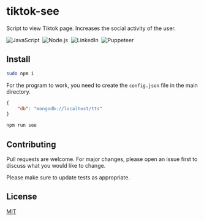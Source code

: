 # tiktok-see
Script to view Tiktok page. Increases the social activity of the user.

![JavaScript](https://img.shields.io/badge/-JavaScript-05122A?style=flat&logo=javascript)&nbsp;
![Node.js](https://img.shields.io/badge/Node.js-43853D?style=for-the-badge&logo=node.js&logoColor=white)&nbsp;
![LinkedIn](https://img.shields.io/badge/LinkedIn-0077B5?style=for-the-badge&logo=linkedin&logoColor=white)&nbsp;
![Puppeteer](https://img.shields.io/badge/Puppeteer-%5E2.0.0-blue)&nbsp;

## Install

```bash
sudo npm i
```

For the program to work, you need to create the `config.json` file in the main directory.

```json
{
    "db": "mongodb://localhost/tts"
}

```

```bash
npm run see
```

## Contributing
Pull requests are welcome. For major changes, please open an issue first to discuss what you would like to change.

Please make sure to update tests as appropriate.


## License
[MIT](https://choosealicense.com/licenses/mit/)